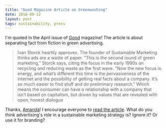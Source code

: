 ```yaml
---
title: "Good Magazine Article on Greenwashing"
date: 2016-09-12
layout: post
tags: sustainability, press
---
```

I'm quoted in the April issue of <a href="http://www.goodmagazine.com/section/Features/green_is_the_color_of_money" title="Green is the Color of Money">Good</a> magazine! The article is about separating fact from fiction in green advertising.
<blockquote>Ivan Storck heartily approves. The founder of Sustainable Marketing thinks ads are a waste of paper. “This is the second round of green marketing,” Storck says, citing the focus in the early 1990s on recycling and reducing waste as the first wave. “Now the new focus is energy, and what’s different this time is the pervasiveness of the internet and the possibility of getting real facts about a company. It’s so much easier to find stuff and do preliminary research.”  Which means the consumer can have a relationship with a company that isn’t based on capitalism, but driven by values that are revealed with open, honest dialogue</blockquote>Thanks, <a href="http://www.goodmagazine.com/user/awitherell">Amanda</a>! I encourage everyone to <a href="http://www.goodmagazine.com/section/Features/green_is_the_color_of_money">read the article</a>. What do you think advertising's role in a sustainable marketing strategy is? Ignore it? Or use it for branding?